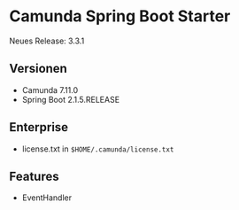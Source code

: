 # Camunda Spring Boot Starter


Neues Release: 3.3.1

## Versionen

  * Camunda 7.11.0
  * Spring Boot 2.1.5.RELEASE


## Enterprise

* license.txt in `$HOME/.camunda/license.txt`


## Features

* EventHandler
